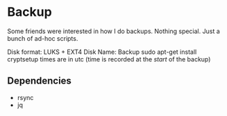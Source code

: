 # Backup

Some friends were interested in how I do backups. Nothing special. Just a bunch
of ad-hoc scripts.

Disk format: LUKS + EXT4
Disk Name: Backup
sudo apt-get install cryptsetup
times are in utc (time is recorded at the *start* of the backup)

## Dependencies

- rsync
- jq
